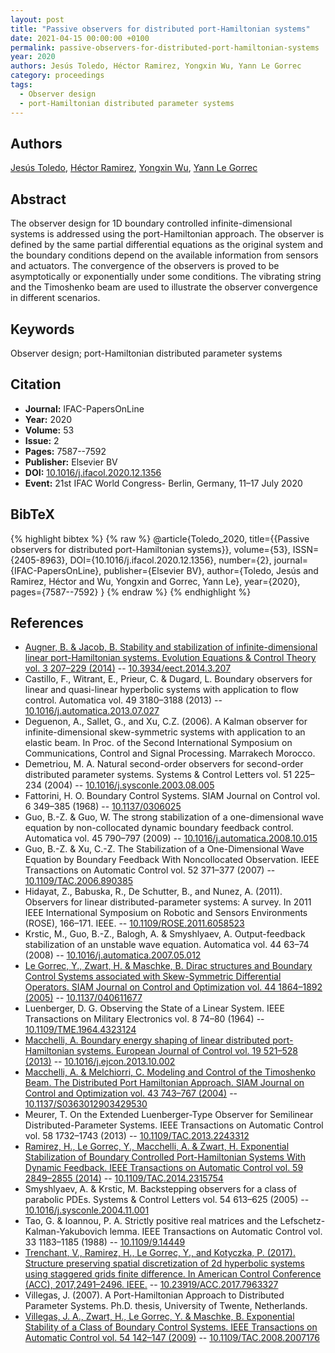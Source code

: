 ```yaml
---
layout: post
title: "Passive observers for distributed port-Hamiltonian systems"
date: 2021-04-15 00:00:00 +0100
permalink: passive-observers-for-distributed-port-hamiltonian-systems
year: 2020
authors: Jesús Toledo, Héctor Ramirez, Yongxin Wu, Yann Le Gorrec
category: proceedings
tags:
  - Observer design
  - port-Hamiltonian distributed parameter systems
---
```

 
## Authors
[Jesús Toledo](authors/jesus_pablo_toledo_zucco), [Héctor Ramirez](authors/hector_ramirez), [Yongxin Wu](authors/yongxin_wu), [Yann Le Gorrec](authors/yann_le_gorrec)
 
## Abstract
The observer design for 1D boundary controlled infinite-dimensional systems is addressed using the port-Hamiltonian approach. The observer is defined by the same partial differential equations as the original system and the boundary conditions depend on the available information from sensors and actuators. The convergence of the observers is proved to be asymptotically or exponentially under some conditions. The vibrating string and the Timoshenko beam are used to illustrate the observer convergence in different scenarios.
 
## Keywords
Observer design; port-Hamiltonian distributed parameter systems
 
## Citation
- **Journal:** IFAC-PapersOnLine
- **Year:** 2020
- **Volume:** 53
- **Issue:** 2
- **Pages:** 7587--7592
- **Publisher:** Elsevier BV
- **DOI:** [10.1016/j.ifacol.2020.12.1356](https://doi.org/10.1016/j.ifacol.2020.12.1356)
- **Event:** 21st IFAC World Congress- Berlin, Germany, 11–17 July 2020
 
## BibTeX
{% highlight bibtex %}
{% raw %}
@article{Toledo_2020,
  title={{Passive observers for distributed port-Hamiltonian systems}},
  volume={53},
  ISSN={2405-8963},
  DOI={10.1016/j.ifacol.2020.12.1356},
  number={2},
  journal={IFAC-PapersOnLine},
  publisher={Elsevier BV},
  author={Toledo, Jesús and Ramirez, Héctor and Wu, Yongxin and Gorrec, Yann Le},
  year={2020},
  pages={7587--7592}
}
{% endraw %}
{% endhighlight %}
 
## References
- [Augner, B. & Jacob, B. Stability and stabilization of infinite-dimensional linear port-Hamiltonian systems. Evolution Equations &amp; Control Theory vol. 3 207–229 (2014)](stability-and-stabilization-of-infinite-dimensional-linear-port-hamiltonian-systems) -- [10.3934/eect.2014.3.207](https://doi.org/10.3934/eect.2014.3.207)
- Castillo, F., Witrant, E., Prieur, C. & Dugard, L. Boundary observers for linear and quasi-linear hyperbolic systems with application to flow control. Automatica vol. 49 3180–3188 (2013) -- [10.1016/j.automatica.2013.07.027](https://doi.org/10.1016/j.automatica.2013.07.027)
- Deguenon, A., Sallet, G., and Xu, C.Z. (2006). A Kalman observer for infinite-dimensional skew-symmetric systems with application to an elastic beam. In Proc. of the Second International Symposium on Communications, Control and Signal Processing. Marrakech Morocco.
- Demetriou, M. A. Natural second-order observers for second-order distributed parameter systems. Systems &amp; Control Letters vol. 51 225–234 (2004) -- [10.1016/j.sysconle.2003.08.005](https://doi.org/10.1016/j.sysconle.2003.08.005)
- Fattorini, H. O. Boundary Control Systems. SIAM Journal on Control vol. 6 349–385 (1968) -- [10.1137/0306025](https://doi.org/10.1137/0306025)
- Guo, B.-Z. & Guo, W. The strong stabilization of a one-dimensional wave equation by non-collocated dynamic boundary feedback control. Automatica vol. 45 790–797 (2009) -- [10.1016/j.automatica.2008.10.015](https://doi.org/10.1016/j.automatica.2008.10.015)
- Guo, B.-Z. & Xu, C.-Z. The Stabilization of a One-Dimensional Wave Equation by Boundary Feedback With Noncollocated Observation. IEEE Transactions on Automatic Control vol. 52 371–377 (2007) -- [10.1109/TAC.2006.890385](https://doi.org/10.1109/TAC.2006.890385)
- Hidayat, Z., Babuska, R., De Schutter, B., and Nunez, A. (2011). Observers for linear distributed-parameter systems: A survey. In 2011 IEEE International Symposium on Robotic and Sensors Environments (ROSE), 166–171. IEEE. -- [10.1109/ROSE.2011.6058523](https://doi.org/10.1109/ROSE.2011.6058523)
- Krstic, M., Guo, B.-Z., Balogh, A. & Smyshlyaev, A. Output-feedback stabilization of an unstable wave equation. Automatica vol. 44 63–74 (2008) -- [10.1016/j.automatica.2007.05.012](https://doi.org/10.1016/j.automatica.2007.05.012)
- [Le Gorrec, Y., Zwart, H. & Maschke, B. Dirac structures and Boundary Control Systems associated with Skew-Symmetric Differential Operators. SIAM Journal on Control and Optimization vol. 44 1864–1892 (2005)](dirac-structures-and-boundary-control-systems-associated-with-skew-symmetric-differential-operators) -- [10.1137/040611677](https://doi.org/10.1137/040611677)
- Luenberger, D. G. Observing the State of a Linear System. IEEE Transactions on Military Electronics vol. 8 74–80 (1964) -- [10.1109/TME.1964.4323124](https://doi.org/10.1109/TME.1964.4323124)
- [Macchelli, A. Boundary energy shaping of linear distributed port-Hamiltonian systems. European Journal of Control vol. 19 521–528 (2013)](boundary-energy-shaping-of-linear-distributed-port-hamiltonian-systems) -- [10.1016/j.ejcon.2013.10.002](https://doi.org/10.1016/j.ejcon.2013.10.002)
- [Macchelli, A. & Melchiorri, C. Modeling and Control of the Timoshenko Beam. The Distributed Port Hamiltonian Approach. SIAM Journal on Control and Optimization vol. 43 743–767 (2004)](modeling-and-control-of-the-timoshenko-beam-the-distributed-port-hamiltonian-approach) -- [10.1137/S0363012903429530](https://doi.org/10.1137/S0363012903429530)
- Meurer, T. On the Extended Luenberger-Type Observer for Semilinear Distributed-Parameter Systems. IEEE Transactions on Automatic Control vol. 58 1732–1743 (2013) -- [10.1109/TAC.2013.2243312](https://doi.org/10.1109/TAC.2013.2243312)
- [Ramirez, H., Le Gorrec, Y., Macchelli, A. & Zwart, H. Exponential Stabilization of Boundary Controlled Port-Hamiltonian Systems With Dynamic Feedback. IEEE Transactions on Automatic Control vol. 59 2849–2855 (2014)](exponential-stabilization-of-boundary-controlled-port-hamiltonian-systems-with-dynamic-feedback) -- [10.1109/TAC.2014.2315754](https://doi.org/10.1109/TAC.2014.2315754)
- Smyshlyaev, A. & Krstic, M. Backstepping observers for a class of parabolic PDEs. Systems &amp; Control Letters vol. 54 613–625 (2005) -- [10.1016/j.sysconle.2004.11.001](https://doi.org/10.1016/j.sysconle.2004.11.001)
- Tao, G. & Ioannou, P. A. Strictly positive real matrices and the Lefschetz-Kalman-Yakubovich lemma. IEEE Transactions on Automatic Control vol. 33 1183–1185 (1988) -- [10.1109/9.14449](https://doi.org/10.1109/9.14449)
- [Trenchant, V., Ramirez, H., Le Gorrec, Y., and Kotyczka, P. (2017). Structure preserving spatial discretization of 2d hyperbolic systems using staggered grids finite difference. In American Control Conference (ACC), 2017,2491–2496. IEEE.](structure-preserving-spatial-discretization-of-2d-hyperbolic-systems-using-staggered-grids-finite-difference) -- [10.23919/ACC.2017.7963327](https://doi.org/10.23919/ACC.2017.7963327)
- Villegas, J. (2007). A Port-Hamiltonian Approach to Distributed Parameter Systems. Ph.D. thesis, University of Twente, Netherlands.
- [Villegas, J. A., Zwart, H., Le Gorrec, Y. & Maschke, B. Exponential Stability of a Class of Boundary Control Systems. IEEE Transactions on Automatic Control vol. 54 142–147 (2009)](exponential-stability-of-a-class-of-boundary-control-systems) -- [10.1109/TAC.2008.2007176](https://doi.org/10.1109/TAC.2008.2007176)

